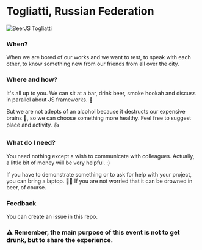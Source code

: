 # Togliatti, Russian Federation

![BeerJS Togliatti](https://beerjs.github.com/togliatti/blob/edit-readme/beerjs-tlt.png)

### When?
When we are bored of our works and we want to rest, to speak with each other, to know something new from our friends from all over the city.

### Where and how?
It's all up to you. We can sit at a bar, drink beer, smoke hookah and discuss in parallel about JS frameworks. 🍻

But we are not adepts of an alcohol because it destructs our expensive brains 💩, so we can choose something more healthy. Feel free to suggest place and activity. 👍

### What do I need?
You need nothing except a wish to communicate with colleagues. Actually, a little bit of money will be very helpful. :)

If you have to demonstrate something or to ask for help with your project, you can bring a laptop. 👨‍💻 If you are not worried that it can be drowned in beer, of course.

### Feedback
You can create an issue in this repo.

### ⚠️ Remember, the main purpose of this event is not to get drunk, but to share the experience.
